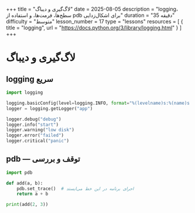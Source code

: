 +++
title = "لاگ‌گیری و دیباگ"
date = 2025-08-05
description = "logging، سطح‌ها، فرمت‌ها، و استفاده از pdb برای اشکال‌زدایی"
duration = "35 دقیقه"
difficulty = "متوسط"
lesson_number = 17
type = "lessons"
resources = [
  { title = "logging", url = "https://docs.python.org/3/library/logging.html" }
]
+++

# لاگ‌گیری و دیباگ

## logging سریع

```python
import logging

logging.basicConfig(level=logging.INFO, format="%(levelname)s:%(name)s:%(message)s")
logger = logging.getLogger("app")

logger.debug("debug")
logger.info("start")
logger.warning("low disk")
logger.error("failed")
logger.critical("panic")
```

## pdb — توقف و بررسی

```python
import pdb

def add(a, b):
    pdb.set_trace()  # اجرای برنامه در این خط می‌ایستد
    return a + b

print(add(2, 3))
```

